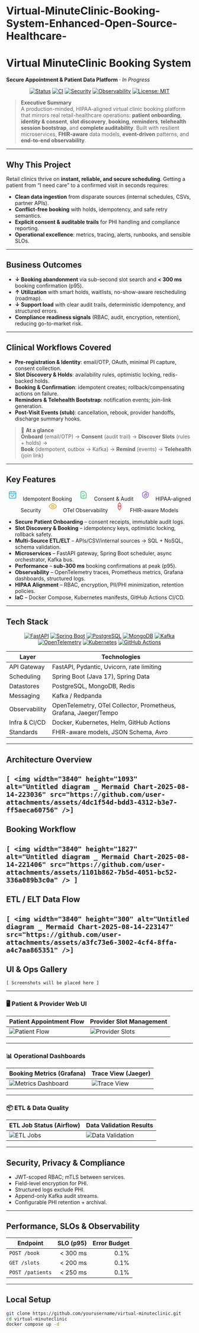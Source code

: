 # Virtual-MinuteClinic-Booking-System-Enhanced-Open-Source-Healthcare-
# Virtual MinuteClinic Booking System
**Secure Appointment & Patient Data Platform** · _In Progress_

<p align="center">
  <a href="#"><img alt="Status" src="https://img.shields.io/badge/status-in_progress-blue"></a>
  <a href="#"><img alt="CI" src="https://img.shields.io/badge/CI-GitHub_Actions-2088FF?logo=githubactions&logoColor=white"></a>
  <a href="#"><img alt="Security" src="https://img.shields.io/badge/Security-HIPAA_aligned-blueviolet"></a>
  <a href="#"><img alt="Observability" src="https://img.shields.io/badge/Observability-OpenTelemetry%20%7C%20Prometheus%20%7C%20Grafana-green"></a>
  <a href="LICENSE"><img alt="License: MIT" src="https://img.shields.io/badge/License-MIT-black.svg"></a>
</p>

> **Executive Summary**  
> A production-minded, HIPAA-aligned virtual clinic booking platform that mirrors real retail-healthcare operations: **patient onboarding**, **identity & consent**, **slot discovery**, **booking**, **reminders**, **telehealth session bootstrap**, and **complete auditability**. Built with resilient microservices, **FHIR-aware** data models, **event-driven** patterns, and **end-to-end observability**.

---

## Why This Project
Retail clinics thrive on **instant, reliable, and secure scheduling**. Getting a patient from “I need care” to a confirmed visit in seconds requires:
- **Clean data ingestion** from disparate sources (internal schedules, CSVs, partner APIs).
- **Conflict-free booking** with holds, idempotency, and safe retry semantics.
- **Explicit consent & auditable trails** for PHI handling and compliance reporting.
- **Operational excellence**: metrics, tracing, alerts, runbooks, and sensible SLOs.

---

## Business Outcomes
- **↓ Booking abandonment** via sub-second slot search and **< 300 ms** booking confirmation (p95).
- **↑ Utilization** with smart holds, waitlists, no-show-aware rescheduling (roadmap).
- **↓ Support load** with clear audit trails, deterministic idempotency, and structured errors.
- **Compliance readiness signals** (RBAC, audit, encryption, retention), reducing go-to-market risk.

---

## Clinical Workflows Covered
- **Pre-registration & Identity**: email/OTP, OAuth, minimal PI capture, consent collection.  
- **Slot Discovery & Holds**: availability rules, optimistic locking, redis-backed holds.  
- **Booking & Confirmation**: idempotent creates; rollback/compensating actions on failure.  
- **Reminders & Telehealth Bootstrap**: notification events; join-link generation.  
- **Post-Visit Events (stub)**: cancellation, rebook, provider handoffs, discharge summary hooks.

> 🧭 **At a glance**  
> **Onboard** (email/OTP) → **Consent** (audit trail) → **Discover Slots** (rules + holds) →  
> **Book** (idempotent, outbox → Kafka) → **Remind** (events) → **Telehealth** (join link)

---

## Key Features

<p align="center">
  <!-- Inline SVG icons so no separate folder is needed -->
  <!-- Booking -->
  <svg xmlns="http://www.w3.org/2000/svg" width="28" height="28" fill="none" stroke="#0ea5e9" stroke-width="1.6" stroke-linecap="round" stroke-linejoin="round"><rect x="3" y="4" width="18" height="17" rx="2"/><line x1="8" y1="2.5" x2="8" y2="6"/><line x1="16" y1="2.5" x2="16" y2="6"/><line x1="3" y1="9" x2="21" y2="9"/><polyline points="8,14 11,17 16,12"/></svg>
  &nbsp;&nbsp;Idempotent Booking&nbsp;&nbsp;&nbsp;&nbsp;
  <!-- Consent -->
  <svg xmlns="http://www.w3.org/2000/svg" width="28" height="28" fill="none" stroke="#22c55e" stroke-width="1.6" stroke-linecap="round" stroke-linejoin="round"><path d="M7 3h7l5 5v11a2 2 0 0 1-2 2H7a2 2 0 0 1-2-2V5a2 2 0 0 1 2-2z"/><polyline points="9,14 11,16 15,12"/><line x1="9" y1="8" x2="12" y2="8"/></svg>
  &nbsp;&nbsp;Consent & Audit&nbsp;&nbsp;&nbsp;&nbsp;
  <!-- Security -->
  <svg xmlns="http://www.w3.org/2000/svg" width="28" height="28" fill="none" stroke="#8b5cf6" stroke-width="1.6" stroke-linecap="round" stroke-linejoin="round"><path d="M12 3l8 4v5c0 5-3.5 8-8 9-4.5-1-8-4-8-9V7l8-4z"/><rect x="9" y="11" width="6" height="5" rx="1.5"/><path d="M12 11v-1.5a2 2 0 1 1 4 0V11"/></svg>
  &nbsp;&nbsp;HIPAA-aligned Security&nbsp;&nbsp;&nbsp;&nbsp;
  <!-- Observability -->
  <svg xmlns="http://www.w3.org/2000/svg" width="28" height="28" fill="none" stroke="#f59e0b" stroke-width="1.6" stroke-linecap="round" stroke-linejoin="round"><path d="M2 12s4-7 10-7 10 7 10 7-4 7-10 7S2 12 2 12z"/><circle cx="12" cy="12" r="3"/></svg>
  &nbsp;&nbsp;OTel Observability&nbsp;&nbsp;&nbsp;&nbsp;
  <!-- FHIR -->
  <svg xmlns="http://www.w3.org/2000/svg" width="28" height="28" fill="none" stroke="#ef4444" stroke-width="1.6" stroke-linecap="round" stroke-linejoin="round"><path d="M12 2c2 3 4 4 4 7a4 4 0 1 1-8 0c0-2 2-4 4-7z"/><path d="M8 14c0 3 2 6 4 8 2-2 4-5 4-8a4 4 0 0 0-8 0z"/></svg>
  &nbsp;&nbsp;FHIR-aware Models
</p>

- **Secure Patient Onboarding** – consent receipts, immutable audit logs.  
- **Slot Discovery & Booking** – idempotency keys, optimistic locking, rollback safety.  
- **Multi-Source ETL/ELT** – APIs/CSV/internal sources → SQL + NoSQL, schema validation.  
- **Microservices** – FastAPI gateway, Spring Boot scheduler, async orchestrator, Kafka bus.  
- **Performance** – **sub-300 ms** booking confirmations at peak (p95).  
- **Observability** – OpenTelemetry traces, Prometheus metrics, Grafana dashboards, structured logs.  
- **HIPAA Alignment** – RBAC, encryption, PII/PHI minimization, retention policies.  
- **IaC** – Docker Compose, Kubernetes manifests, GitHub Actions CI/CD.

---

## Tech Stack

<p align="center">
  <a href="#"><img alt="FastAPI" src="https://img.shields.io/badge/FastAPI-0.111-009485?logo=fastapi&logoColor=white"></a>
  <a href="#"><img alt="Spring Boot" src="https://img.shields.io/badge/Spring_Boot-3.x-6DB33F?logo=springboot&logoColor=white"></a>
  <a href="#"><img alt="PostgreSQL" src="https://img.shields.io/badge/PostgreSQL-16-4169E1?logo=postgresql&logoColor=white"></a>
  <a href="#"><img alt="MongoDB" src="https://img.shields.io/badge/MongoDB-6.x-47A248?logo=mongodb&logoColor=white"></a>
  <a href="#"><img alt="Kafka" src="https://img.shields.io/badge/Kafka-3.x-231F20?logo=apachekafka&logoColor=white"></a>
  <a href="#"><img alt="OpenTelemetry" src="https://img.shields.io/badge/OpenTelemetry-1.x-000000?logo=opentelemetry&logoColor=white"></a>
  <a href="#"><img alt="Kubernetes" src="https://img.shields.io/badge/Kubernetes-1.30-326CE5?logo=kubernetes&logoColor=white"></a>
  <a href="#"><img alt="GitHub Actions" src="https://img.shields.io/badge/GitHub_Actions-CI-2088FF?logo=githubactions&logoColor=white"></a>
</p>

| Layer | Technologies |
|-------|--------------|
| API Gateway | FastAPI, Pydantic, Uvicorn, rate limiting |
| Scheduling | Spring Boot (Java 17), Spring Data |
| Datastores | PostgreSQL, MongoDB, Redis |
| Messaging | Kafka / Redpanda |
| Observability | OpenTelemetry, OTel Collector, Prometheus, Grafana, Jaeger/Tempo |
| Infra & CI/CD | Docker, Kubernetes, Helm, GitHub Actions |
| Standards | FHIR-aware models, JSON Schema, Avro |

---

## Architecture Overview
<!-- PLACEHOLDER for diagram --> 
`[ <img width="3840" height="1093" alt="Untitled diagram _ Mermaid Chart-2025-08-14-223036" src="https://github.com/user-attachments/assets/4dc1f54d-bdd3-4312-b3e7-ff5aeca60756" />]`
---

## Booking Workflow
<!-- PLACEHOLDER for diagram -->
`[ <img width="3840" height="1827" alt="Untitled diagram _ Mermaid Chart-2025-08-14-221406" src="https://github.com/user-attachments/assets/1101b862-7b5d-4051-bc52-336a089b3c0a" /> ]`
---

## ETL / ELT Data Flow
<!-- PLACEHOLDER for diagram -->
`[ <img width="3840" height="300" alt="Untitled diagram _ Mermaid Chart-2025-08-14-223147" src="https://github.com/user-attachments/assets/a3fc73e6-3002-4cf4-8ffa-a4c7aa865351" />]`
---

## UI & Ops Gallery
<!-- PLACEHOLDER for screenshots -->
`[ Screenshots will be placed here ]`

---
### 🖥️ Patient & Provider Web UI
| Patient Appointment Flow | Provider Slot Management |
|--------------------------|--------------------------|
| ![Patient Flow](docs/ui/patient-flow.png) | ![Provider Slots](docs/ui/provider-slots.png) |

---

### 📊 Operational Dashboards
| Booking Metrics (Grafana) | Trace View (Jaeger) |
|---------------------------|---------------------|
| ![Metrics Dashboard](docs/ops/grafana-booking-metrics.png) | ![Trace View](docs/ops/jaeger-trace.png) |

---

### 📦 ETL & Data Quality
| ETL Job Status (Airflow) | Data Validation Results |
|--------------------------|-------------------------|
| ![ETL Jobs](docs/ops/etl-jobs.png) | ![Data Validation](docs/ops/data-validation.png) |

---

## Security, Privacy & Compliance
- JWT-scoped RBAC; mTLS between services.
- Field-level encryption for PHI.
- Structured logs exclude PHI.
- Append-only Kafka audit streams.
- Configurable PHI retention + archival.

---

## Performance, SLOs & Observability
| Endpoint | SLO (p95) | Error Budget |
|---|---:|---:|
| `POST /book` | < 300 ms | 0.1% |
| `GET /slots` | < 200 ms | 0.1% |
| `POST /patients` | < 250 ms | 0.1% |

---

## Local Setup
```bash
git clone https://github.com/yourusername/virtual-minuteclinic.git
cd virtual-minuteclinic
docker compose up -d
